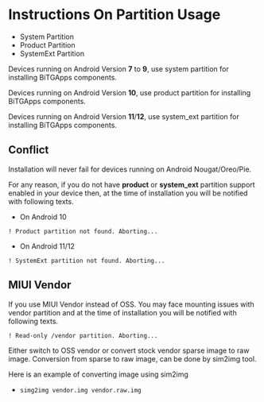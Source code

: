 # Instructions On Partition Usage

* System Partition
* Product Partition
* SystemExt Partition

Devices running on Android Version **7** to **9**, use system partition for installing BiTGApps components.

Devices running on Android Version **10**, use product partition for installing BiTGApps components.

Devices running on Android Version **11**/**12**, use system_ext partition for installing BiTGApps components.

## Conflict

Installation will never fail for devices running on Android Nougat/Oreo/Pie.

For any reason, if you do not have **product** or **system_ext** partition support enabled in your device then,
at the time of installation you will be notified with following texts.

* On Android 10

```! Product partition not found. Aborting...```

* On Android 11/12

```! SystemExt partition not found. Aborting...```

## MIUI Vendor

If you use MIUI Vendor instead of OSS. You may face mounting issues with vendor partition and at the time of installation you will be notified with following texts.

```! Read-only /vendor partition. Aborting...```

Either switch to OSS vendor or convert stock vendor sparse image to raw image. Conversion from sparse to raw image, can be done by sim2img tool.

Here is an example of converting image using sim2img
* `simg2img vendor.img vendor.raw.img`
